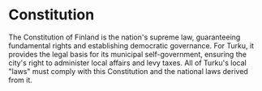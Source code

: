# Constitution

The Constitution of Finland is the nation's supreme law, guaranteeing fundamental rights and establishing democratic governance. For Turku, it provides the legal basis for its municipal self-government, ensuring the city's right to administer local affairs and levy taxes. All of Turku's local "laws" must comply with this Constitution and the national laws derived from it.
